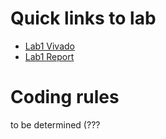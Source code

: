 # Quick links to lab
- [Lab1 Vivado](Lab1-Advanced/Lab1-Advanced/Lab1-Advanced.xpr)
- [Lab1 Report](Lab1-Advanced/Report.docx)

# Coding rules
to be determined (???

